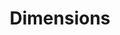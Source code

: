 ---
bigquery: https://console.cloud.google.com/bigquery?p=covid-19-dimensions-ai&page=table&d=data&t=publications
contributors: Digital Science, https://www.digital-science.com/
cost: Free for personal, non-commercial use.
description: Dimensions contains more than 100 million publications, ranging from
  articles published in scholarly journals, books and book chapters, to preprints
  and conference proceedings. All publications are contextualized with linked data
  sets, funding, publications, patents, clinical trials, and policy documents. You
  can also view associated categories, funders, institutions, and researcher profiles.
documentation: https://docs.dimensions.ai/bigquery/index.html
last_edit: 04/13/2022, 06:51:13
location: https://www.dimensions.ai/products/free/
maintained_by: Digital Science, https://www.digital-science.com/
schema_fields:
- associated_grant_ids
- journal_lists
- funder_org_cities
- gender
- funding_gbp
- title
- concepts
- name
- clinical_trial_ids
- resulting_publication_ids
- associated_publication_arxiv_id
- filing_date
- legal_events
- priority_date
- pmcid
- date_normal
- end_year
- funding_amount
- associated_publication_pmid
- research_org_city_names
- publication_ids
- application_number
- organisation_details
- funder_org_state_codes
- inventor_names
- publication_year
- source_id
- category_hrcs_rac
- funding_eur
- funder_org_acronyms
- mesh_terms
- ipcr
- linkout
- expiration_year
- funder_orgs
- abstract
- filing_year
- type
- pages
- book_series_title
- authors
- category_bra
- active_years
- date_online
- repository_id
- funder_org
- categories
- assignee_orgs
- conditions
- research_org_state_codes
- license
- category_uoa
- doi
- date_imported_gbq
- open_access_categories
- established
- expiration_date
- supporting_grant_ids
- repository_name
- cited_by_ids
- proceedings_title
- acknowledgements
- conference
- pmid
- embargo_date
- current_assignee_countries
- isbn
- original_abstract
- category_for
- description
- filing_status
- brief_title
- research_org_cities
- category_sdg
- associated_publication_id
- family_members_ids
- citations
- metrics
- current_assignee_orgs
- investigators
- issue
- email_address
- resulting_publication_doi
- eisbn
- citation_string
- category_hrcs_hc
- category_hra
- acronyms
- jurisdiction
- current_assignee
- patent_ids
- publisher
- funding_jpy
- editors
- funding_nzd
- funding_currency
- funding_cny
- funding_details
- altmetrics
- address
- created_date
- research_orgs
- family_count
- citations_count
- journal
- category_icrp_cso
- repository_url
- funding_cad
- external_ids
- date_print
- date_modified
- category_icrp_ct
- research_org_country_names
- grant_number
- cpc
- year
- funder_org_countries
- family_id
- researcher_ids
- status
- book_title
- granted_date
- acronym
- open_access_categories_v2
- parent_id
- date_inserted
- funding_chf
- reference_ids
- types
- labels
- granted_year
- wikipedia_url
- mesh_headings
- subtitles
- associated_publication_doi
- original_assignee_countries
- end_date
- funding_aud
- links
- assignee_countries
- priority_year
- relationships
- interventions
- foa_number
- start_year
- registry
- language
- category_rcdc
- legal_status
- volume
- id
- aliases
- funding_usd
- kind
- arxiv_id
- phase
- original_assignee
- funder_countries
- publication_date
- research_org_state_names
- research_org_countries
- original_assignee_orgs
- original_title
- date
- start_date
shortname: dimensions
tags:
- scholarly literature
- patents
- funding
- clinical trials
- academic profiles
terms_of_use: 'Use of both the Dimensions COVID-19 dataset and full Dimensions dataset
  are subject to the Dimensions Terms of use: https://www.dimensions.ai/policies-terms-legal '
title: Dimensions
uuid: dcff88bd-fe6b-4fdb-8159-809bf9d7bc1c
---
